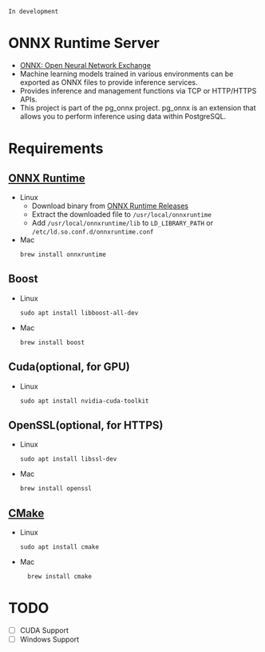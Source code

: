 `In development`

# ONNX Runtime Server

- [ONNX: Open Neural Network Exchange](https://onnxruntime.ai/)
- Machine learning models trained in various environments can be exported as ONNX files to provide inference services.
- Provides inference and management functions via TCP or HTTP/HTTPS APIs.
- This project is part of the pg_onnx project. pg_onnx is an extension that allows you to perform inference using data
  within PostgreSQL.

# Requirements

## [ONNX Runtime](https://onnxruntime.ai/)

- Linux
    - Download binary from [ONNX Runtime Releases](https://github.com/microsoft/onnxruntime/releases)
    - Extract the downloaded file to `/usr/local/onnxruntime`
    - Add `/usr/local/onnxruntime/lib` to `LD_LIBRARY_PATH` or `/etc/ld.so.conf.d/onnxruntime.conf`
- Mac
  ```shell
  brew install onnxruntime
  ```

## Boost

- Linux
  ```shell
  sudo apt install libboost-all-dev
  ```
- Mac
  ```shell
  brew install boost
  ```

## Cuda(optional, for GPU)

- Linux
  ```shell
  sudo apt install nvidia-cuda-toolkit
  ```

## OpenSSL(optional, for HTTPS)

- Linux
  ```shell
  sudo apt install libssl-dev
  ```
- Mac
  ```shell
  brew install openssl
  ```

## [CMake](https://cmake.org/)

- Linux
  ```shell
  sudo apt install cmake
  ```
- Mac
  ```shell
    brew install cmake
    ```

# TODO

- [ ] CUDA Support
- [ ] Windows Support 
